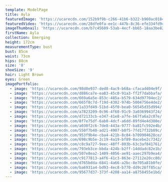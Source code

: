 ```yaml
---
template: ModelPage
title: Ayla
featuredImage: 'https://ucarecdn.com/152b9f9b-c266-41b6-b322-b960ac018417/'
featuredVideo: 'https://ucarecdn.com/28dfe0fa-ee1c-447b-8c36-efe334fd9cc5/'
imageThumbnail: 'https://ucarecdn.com/b7c45609-53ab-4ecf-bb65-18aa3be828f4/'
firstName: Ayla
collection: Emerging
height: 172cm
measurementType: bust
bust: 85cm
waist: 73cm
hips: 88cm
size: '8'
shoeSize: '9'
hair: Light Brown
eyes: Green
imagePortfolio:
  - image: 'https://ucarecdn.com/98d8e937-ded8-4ac9-b68a-cfacadd04e9f/'
  - image: 'https://ucarecdn.com/d886ca7e-ea83-45c0-91a3-ff2f7dabbafa/'
  - image: 'https://ucarecdn.com/669a6a5e-853c-485a-b579-634d97704ec2/'
  - image: 'https://ucarecdn.com/665f8c7d-f19d-4302-974b-5004756e4de2/'
  - image: 'https://ucarecdn.com/1a33fd49-51bd-45f0-bea0-56545d35d994/'
  - image: 'https://ucarecdn.com/a7823209-0c96-4f60-91c9-3a0369943f24/'
  - image: 'https://ucarecdn.com/d72133cb-e347-41e8-a7fe-b67fa6a2c07e/'
  - image: 'https://ucarecdn.com/8f7e75df-6ab0-4dcf-a6dd-89fd4e4d380e/'
  - image: 'https://ucarecdn.com/a030f2c6-7de8-443a-9777-ba81fc592e4b/'
  - image: 'https://ucarecdn.com/550f7b40-ad21-4907-b0f5-7fd17f32b89c/'
  - image: 'https://ucarecdn.com/953f9b4e-cba4-421b-8c84-b709904628ce/'
  - image: 'https://ucarecdn.com/698c9b5e-2c19-4a19-bf89-0acebe2c7342/'
  - image: 'https://ucarecdn.com/c8c9a727-9eec-48ff-803b-63c3af841761/'
  - image: 'https://ucarecdn.com/793eb3ce-bbda-424b-b2ff-14ddadc82e1b/'
  - image: 'https://ucarecdn.com/507e8ea2-1409-4056-ae91-aaec297b9ea4/'
  - image: 'https://ucarecdn.com/c9177813-a4f6-41c3-863e-27112e20cc80/'
  - image: 'https://ucarecdn.com/d765bdda-6841-4a66-a2bc-8e705a81b0fe/'
  - image: 'https://ucarecdn.com/ba6931a4-bd93-4ec8-b770-dd9c26ff85ca/'
  - image: 'https://ucarecdn.com/95677d37-373f-4208-aa14-a8758455e1bd/'
---
```


